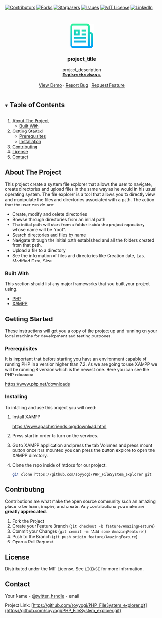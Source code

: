 [![Contributors][contributors-shield]][contributors-url]
[![Forks][forks-shield]][forks-url]
[![Stargazers][stars-shield]][stars-url]
[![Issues][issues-shield]][issues-url]
[![MIT License][license-shield]][license-url]
[![LinkedIn][linkedin-shield]][linkedin-url]


<!-- PROJECT LOGO -->
<br />
<p align="center">
  <a href="https://github.com/github_username/repo_name">
    <img src="images/logo.png" alt="Logo" width="80" height="80">
  </a>

  <h3 align="center">project_title</h3>

  <p align="center">
    project_description
    <br />
    <a href="https://github.com/github_username/repo_name"><strong>Explore the docs »</strong></a>
    <br />
    <br />
    <a href="https://github.com/github_username/repo_name">View Demo</a>
    ·
    <a href="https://github.com/github_username/repo_name/issues">Report Bug</a>
    ·
    <a href="https://github.com/github_username/repo_name/issues">Request Feature</a>
  </p>
</p>



<!-- TABLE OF CONTENTS -->
<details open="open">
  <summary><h2 style="display: inline-block">Table of Contents</h2></summary>
  <ol>
    <li>
      <a href="#about-the-project">About The Project</a>
      <ul>
        <li><a href="#built-with">Built With</a></li>
      </ul>
    </li>
    <li>
      <a href="#getting-started">Getting Started</a>
      <ul>
        <li><a href="#prerequisites">Prerequisites</a></li>
        <li><a href="#installation">Installation</a></li>
      </ul>
    </li>
    <li><a href="#contributing">Contributing</a></li>
    <li><a href="#license">License</a></li>
    <li><a href="#contact">Contact</a></li>
  </ol>
</details>


<!-- ABOUT THE PROJECT -->
## About The Project

This project create a system file explorer that allows the user to navigate, create directories and upload files in the same way as he would in his usual operating system. The file explorer is a tool that allows you to directly view and manipulate the files and directories associated with a path.
The action that the user can do are:
- Create, modify and delete directories
- Browse through directories from an initial path
- The initial path will start from a folder inside the project repository whose name will be "root".
- Search directories and files by name
- Navigate through the initial path established and all the folders created from that path.
- Upload a file to a directory
- See the information of files and directories like Creation date, Last Modified Date, Size.


### Built With

This section should list any major frameworks that you built your project using.
* [PHP](https://www.php.net/)
* [XAMPP](https://www.apachefriends.org/index.html)


<!-- GETTING STARTED -->
## Getting Started

These instructions will get you a copy of the project up and running on your local machine for development and testing purposes.

### Prerequisites

It is important that before starting you have an environment capable of running PHP in a version higher than 7.2. As we are going to use XAMPP we will be running 8 version which is the newest one.
Here you can see the PHP releases:

https://www.php.net/downloads


### Installing

To intalling and use this project you will need:

1. Install XAMPP

   https://www.apachefriends.org/download.html

2. Press start in order to turn on the services.

3. Go to XAMPP application and press the tab Volumes and press mount button once it is mounted you  can press the button explore to open the XAMPP directory.

4. Clone the repo inside of htdocs for our project.
   ```sh
   git clone https://github.com/soyyogi/PHP_FileSystem_explorer.git
   ```


<!-- CONTRIBUTING -->
## Contributing

Contributions are what make the open source community such an amazing place to be learn, inspire, and create. Any contributions you make are **greatly appreciated**.

1. Fork the Project
2. Create your Feature Branch (`git checkout -b feature/AmazingFeature`)
3. Commit your Changes (`git commit -m 'Add some AmazingFeature'`)
4. Push to the Branch (`git push origin feature/AmazingFeature`)
5. Open a Pull Request


<!-- LICENSE -->
## License

Distributed under the MIT License. See `LICENSE` for more information.


<!-- CONTACT -->
## Contact

Your Name - [@twitter_handle](https://twitter.com/twitter_handle) - email

Project Link: [https://github.com/soyyogi/PHP_FileSystem_explorer.git](https://github.com/soyyogi/PHP_FileSystem_explorer.git)

<!-- MARKDOWN LINKS & IMAGES -->
<!-- https://www.markdownguide.org/basic-syntax/#reference-style-links -->
[contributors-shield]: https://img.shields.io/github/contributors/github_username/repo.svg?style=for-the-badge
[contributors-url]: https://github.com/github_username/repo/graphs/contributors
[forks-shield]: https://img.shields.io/github/forks/github_username/repo.svg?style=for-the-badge
[forks-url]: https://github.com/github_username/repo/network/members
[stars-shield]: https://img.shields.io/github/stars/github_username/repo.svg?style=for-the-badge
[stars-url]: https://github.com/github_username/repo/stargazers
[issues-shield]: https://img.shields.io/github/issues/github_username/repo.svg?style=for-the-badge
[issues-url]: https://github.com/github_username/repo/issues
[license-shield]: https://img.shields.io/github/license/github_username/repo.svg?style=for-the-badge
[license-url]: https://github.com/github_username/repo/blob/master/LICENSE.txt
[linkedin-shield]: https://img.shields.io/badge/-LinkedIn-black.svg?style=for-the-badge&logo=linkedin&colorB=555
[linkedin-url]: https://linkedin.com/in/github_username

